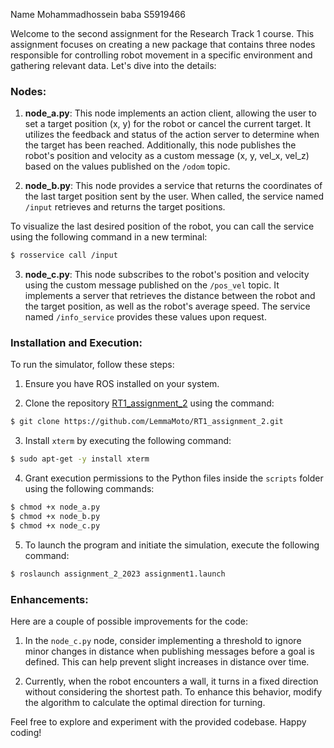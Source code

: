 Name  Mohammadhossein baba S5919466

Welcome to the second assignment for the Research Track 1 course. This assignment focuses on creating a new package that contains three nodes responsible for controlling robot movement in a specific environment and gathering relevant data. Let's dive into the details:

### Nodes:

1. **node_a.py**: This node implements an action client, allowing the user to set a target position (x, y) for the robot or cancel the current target. It utilizes the feedback and status of the action server to determine when the target has been reached. Additionally, this node publishes the robot's position and velocity as a custom message (x, y, vel_x, vel_z) based on the values published on the `/odom` topic.

2. **node_b.py**: This node provides a service that returns the coordinates of the last target position sent by the user. When called, the service named `/input` retrieves and returns the target positions.

To visualize the last desired position of the robot, you can call the service using the following command in a new terminal:
```bash
$ rosservice call /input
```

3. **node_c.py**: This node subscribes to the robot's position and velocity using the custom message published on the `/pos_vel` topic. It implements a server that retrieves the distance between the robot and the target position, as well as the robot's average speed. The service named `/info_service` provides these values upon request.

### Installation and Execution:

To run the simulator, follow these steps:

1. Ensure you have ROS installed on your system.

2. Clone the repository [RT1_assignment_2](https://github.com/LemmaMoto/RT1_assignment_2.git) using the command:
```bash
$ git clone https://github.com/LemmaMoto/RT1_assignment_2.git
```

3. Install `xterm` by executing the following command:
```bash
$ sudo apt-get -y install xterm
```

4. Grant execution permissions to the Python files inside the `scripts` folder using the following commands:
```bash
$ chmod +x node_a.py
$ chmod +x node_b.py
$ chmod +x node_c.py
```

5. To launch the program and initiate the simulation, execute the following command:
```bash
$ roslaunch assignment_2_2023 assignment1.launch
```

### Enhancements:

Here are a couple of possible improvements for the code:

1. In the `node_c.py` node, consider implementing a threshold to ignore minor changes in distance when publishing messages before a goal is defined. This can help prevent slight increases in distance over time.

2. Currently, when the robot encounters a wall, it turns in a fixed direction without considering the shortest path. To enhance this behavior, modify the algorithm to calculate the optimal direction for turning.

Feel free to explore and experiment with the provided codebase. Happy coding!
